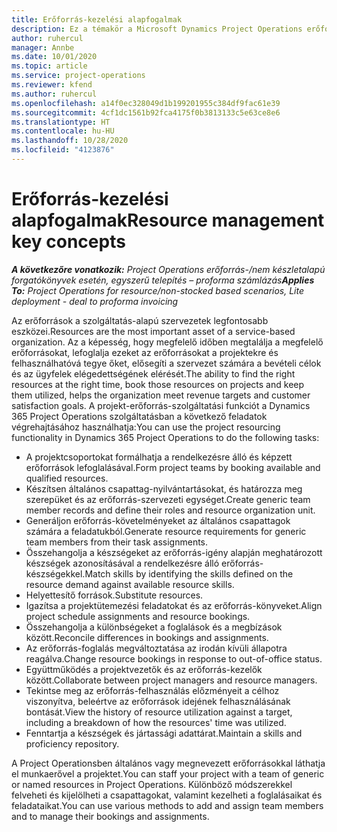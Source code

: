 ```yaml
---
title: Erőforrás-kezelési alapfogalmak
description: Ez a témakör a Microsoft Dynamics Project Operations erőforrás-kezelés képességével kapcsolatos információkat tartalmaz.
author: ruhercul
manager: Annbe
ms.date: 10/01/2020
ms.topic: article
ms.service: project-operations
ms.reviewer: kfend
ms.author: ruhercul
ms.openlocfilehash: a14f0ec328049d1b199201955c384df9fac61e39
ms.sourcegitcommit: 4cf1dc1561b92fca4175f0b3813133c5e63ce8e6
ms.translationtype: HT
ms.contentlocale: hu-HU
ms.lasthandoff: 10/28/2020
ms.locfileid: "4123876"
---
```

# <a name="resource-management-key-concepts"></a><span data-ttu-id="99564-103">Erőforrás-kezelési alapfogalmak</span><span class="sxs-lookup"><span data-stu-id="99564-103">Resource management key concepts</span></span>

<span data-ttu-id="99564-104">_**A következőre vonatkozik:** Project Operations erőforrás-/nem készletalapú forgatókönyvek esetén, egyszerű telepítés – proforma számlázás_</span><span class="sxs-lookup"><span data-stu-id="99564-104">_**Applies To:** Project Operations for resource/non-stocked based scenarios, Lite deployment - deal to proforma invoicing_</span></span>

<span data-ttu-id="99564-105">Az erőforrások a szolgáltatás-alapú szervezetek legfontosabb eszközei.</span><span class="sxs-lookup"><span data-stu-id="99564-105">Resources are the most important asset of a service-based organization.</span></span> <span data-ttu-id="99564-106">Az a képesség, hogy megfelelő időben megtalálja a megfelelő erőforrásokat, lefoglalja ezeket az erőforrásokat a projektekre és felhasználhatóvá tegye őket, elősegíti a szervezet számára a bevételi célok és az ügyfelek elégedettségének elérését.</span><span class="sxs-lookup"><span data-stu-id="99564-106">The ability to find the right resources at the right time, book those resources on projects and keep them utilized, helps the organization meet revenue targets and customer satisfaction goals.</span></span> <span data-ttu-id="99564-107">A projekt-erőforrás-szolgáltatási funkciót a Dynamics 365 Project Operations szolgáltatásban a következő feladatok végrehajtásához használhatja:</span><span class="sxs-lookup"><span data-stu-id="99564-107">You can use the project resourcing functionality in Dynamics 365 Project Operations to do the following tasks:</span></span>

- <span data-ttu-id="99564-108">A projektcsoportokat formálhatja a rendelkezésre álló és képzett erőforrások lefoglalásával.</span><span class="sxs-lookup"><span data-stu-id="99564-108">Form project teams by booking available and qualified resources.</span></span>
- <span data-ttu-id="99564-109">Készítsen általános csapattag-nyilvántartásokat, és határozza meg szerepüket és az erőforrás-szervezeti egységet.</span><span class="sxs-lookup"><span data-stu-id="99564-109">Create generic team member records and define their roles and resource organization unit.</span></span>
- <span data-ttu-id="99564-110">Generáljon erőforrás-követelményeket az általános csapattagok számára a feladatukból.</span><span class="sxs-lookup"><span data-stu-id="99564-110">Generate resource requirements for generic team members from their task assignments.</span></span>
- <span data-ttu-id="99564-111">Összehangolja a készségeket az erőforrás-igény alapján meghatározott készségek azonosításával a rendelkezésre álló erőforrás-készségekkel.</span><span class="sxs-lookup"><span data-stu-id="99564-111">Match skills by identifying the skills defined on the resource demand against available resource skills.</span></span>
- <span data-ttu-id="99564-112">Helyettesítő források.</span><span class="sxs-lookup"><span data-stu-id="99564-112">Substitute resources.</span></span>
- <span data-ttu-id="99564-113">Igazítsa a projektütemezési feladatokat és az erőforrás-könyveket.</span><span class="sxs-lookup"><span data-stu-id="99564-113">Align project schedule assignments and resource bookings.</span></span>
- <span data-ttu-id="99564-114">Összehangolja a különbségeket a foglalások és a megbízások között.</span><span class="sxs-lookup"><span data-stu-id="99564-114">Reconcile differences in bookings and assignments.</span></span>
- <span data-ttu-id="99564-115">Az erőforrás-foglalás megváltoztatása az irodán kívüli állapotra reagálva.</span><span class="sxs-lookup"><span data-stu-id="99564-115">Change resource bookings in response to out-of-office status.</span></span>
- <span data-ttu-id="99564-116">Együttműködés a projektvezetők és az erőforrás-kezelők között.</span><span class="sxs-lookup"><span data-stu-id="99564-116">Collaborate between project managers and resource managers.</span></span>
- <span data-ttu-id="99564-117">Tekintse meg az erőforrás-felhasználás előzményeit a célhoz viszonyítva, beleértve az erőforrások idejének felhasználásának bontását.</span><span class="sxs-lookup"><span data-stu-id="99564-117">View the history of resource utilization against a target, including a breakdown of how the resources' time was utilized.</span></span>
- <span data-ttu-id="99564-118">Fenntartja a készségek és jártassági adattárat.</span><span class="sxs-lookup"><span data-stu-id="99564-118">Maintain a skills and proficiency repository.</span></span>


<span data-ttu-id="99564-119">A Project Operationsben általános vagy megnevezett erőforrásokkal láthatja el munkaerővel a projektet.</span><span class="sxs-lookup"><span data-stu-id="99564-119">You can staff your project with a team of generic or named resources in Project Operations.</span></span> <span data-ttu-id="99564-120">Különböző módszerekkel felveheti és kijelölheti a csapattagokat, valamint kezelheti a foglalásaikat és feladataikat.</span><span class="sxs-lookup"><span data-stu-id="99564-120">You can use various methods to add and assign team members and to manage their bookings and assignments.</span></span> 
